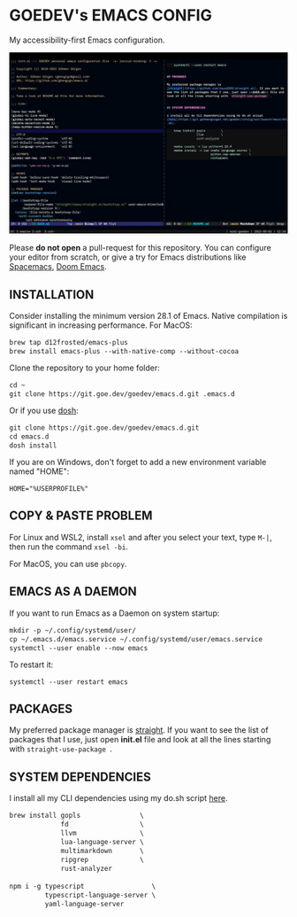# GOEDEV's EMACS CONFIG

My accessibility-first Emacs configuration.

![](interface.png)

Please **do not open** a pull-request for this repository. You can
configure your editor from scratch, or give a try for Emacs
distributions like [Spacemacs](https://www.spacemacs.org/), [Doom
Emacs](https://github.com/hlissner/doom-emacs).


## INSTALLATION

Consider installing the minimum version 28.1 of Emacs. Native
compilation is significant in increasing performance. For MacOS:

    brew tap d12frosted/emacs-plus
    brew install emacs-plus --with-native-comp --without-cocoa

Clone the repository to your home folder:

    cd ~
    git clone https://git.goe.dev/goedev/emacs.d.git .emacs.d

Or if you use [dosh](https://github.com/gkmngrgn/dosh/):

    git clone https://git.goe.dev/goedev/emacs.d.git
    cd emacs.d
    dosh install

If you are on Windows, don't forget to add a new environment variable
named "HOME":

    HOME="%USERPROFILE%"


## COPY & PASTE PROBLEM

For Linux and WSL2, install `xsel` and after you select your text,
type `M-|`, then run the command `xsel -bi`.

For MacOS, you can use `pbcopy`.


## EMACS AS A DAEMON

If you want to run Emacs as a Daemon on system startup:

    mkdir -p ~/.config/systemd/user/
    cp ~/.emacs.d/emacs.service ~/.config/systemd/user/emacs.service
    systemctl --user enable --now emacs

To restart it:

    systemctl --user restart emacs


## PACKAGES

My preferred package manager is
[straight](https://github.com/raxod502/straight.el). If you want to
see the list of packages that I use, just open **init.el** file and
look at all the lines starting with `straight-use-package `.


## SYSTEM DEPENDENCIES

I install all my CLI dependencies using my do.sh script [here](https://git.goe.dev/goedev/config/src/branch/main/do.sh).

    brew install gopls               \
                 fd                  \
                 llvm                \
                 lua-language-server \
                 multimarkdown       \
                 ripgrep             \
                 rust-analyzer

    npm i -g typescript                 \
             typescript-language-server \
             yaml-language-server
